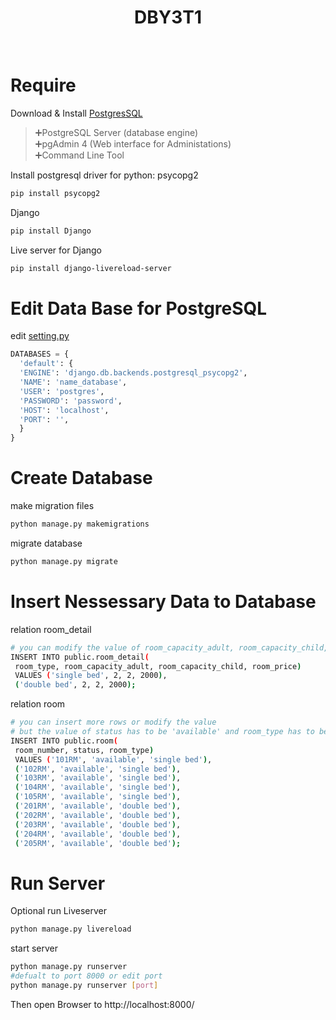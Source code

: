 <h1 align="center">DBY3T1</h1>
<p align="center">
  <img alt="" src="https://img.shields.io/github/contributors/fumizz01/DBY3T1.svg">
  <img alt="" src="https://img.shields.io/github/last-commit/fumizz01/DBY3T1.svg">
</p>

# Require

Download & Install [PostgresSQL](https://www.postgresql.org/download/)

> ➕PostgreSQL Server (database engine)  
> ➕pgAdmin 4 (Web interface for Administations)  
> ➕Command Line Tool

Install postgresql driver for python: psycopg2

```sh
pip install psycopg2
```

Django

```sh
pip install Django
```

Live server for Django

```sh
pip install django-livereload-server
```

# Edit Data Base for PostgreSQL

edit [setting.py](DatabaseProject/settings.py)

```py
DATABASES = {
  'default': {
  'ENGINE': 'django.db.backends.postgresql_psycopg2',
  'NAME': 'name_database',
  'USER': 'postgres',
  'PASSWORD': 'password',
  'HOST': 'localhost',
  'PORT': '',
  }
}
```

# Create Database

make migration files

```sh
python manage.py makemigrations
```

migrate database

```sh
python manage.py migrate
```

# Insert Nessessary Data to Database

relation room_detail

```sh
# you can modify the value of room_capacity_adult, room_capacity_child, room_price
INSERT INTO public.room_detail(
 room_type, room_capacity_adult, room_capacity_child, room_price)
 VALUES ('single bed', 2, 2, 2000),
 ('double bed', 2, 2, 2000);
```

relation room

```sh
# you can insert more rows or modify the value
# but the value of status has to be 'available' and room_type has to be either 'single bed' or 'double bed'
INSERT INTO public.room(
 room_number, status, room_type)
 VALUES ('101RM', 'available', 'single bed'),
 ('102RM', 'available', 'single bed'),
 ('103RM', 'available', 'single bed'),
 ('104RM', 'available', 'single bed'),
 ('105RM', 'available', 'single bed'),
 ('201RM', 'available', 'double bed'),
 ('202RM', 'available', 'double bed'),
 ('203RM', 'available', 'double bed'),
 ('204RM', 'available', 'double bed'),
 ('205RM', 'available', 'double bed');
```

# Run Server

Optional run Liveserver

```sh
python manage.py livereload
```

start server

```sh
python manage.py runserver
#defualt to port 8000 or edit port
python manage.py runserver [port]
```

Then open Browser to http://localhost:8000/
